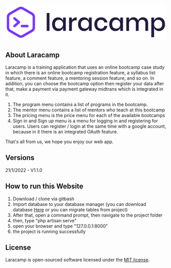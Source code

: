<p align="center"><img src = "/public/assets/images/logo.png"></p>

## About Laracamp

Laracamp is a training application that uses an online bootcamp case study in which there is an online bootcamp registration feature, a syllabus list feature, a comment feature, a mentoring session feature, and so on. In addition, you can choose the bootcamp option then register your data after that, make a payment via payment gateway midtrans which is integrated in it.
<ol>
  <li>The program menu contains a list of programs in the bootcamp.</li>
  <li>The mentor menu contains a list of mentors who teach at this bootcamp</li>
  <li>The pricing menu is the price menu for each of the available bootcamps</li>
  <li>Sign in and Sign up menu is a menu for logging in and registering for users. Users can register / login at the same time with a google account, because in it there is an integrated OAuth feature.</li>
</ol>
That's all from us, we hope you enjoy our web app.

## Versions

21/1/2022 - V1.1.0

## How to run this Website
1. Download / clone via gitbash
2. Import database to your database manager (you can download database <a href="https://www.mediafire.com/file/ikz6k54ksbjcw4m/laracamp.sql/file">Here</a> or you can migrate tables from project)
3. After that, open a command prompt, then navigate to the project folder
4. then, type "php artisan serve"
5. open your browser and type "127.0.0.1:8000"
5. the project is running successfully

## License

Laracamp is open-sourced software licensed under the [MIT license](https://opensource.org/licenses/MIT).
